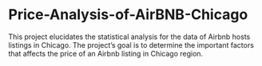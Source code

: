 # Price-Analysis-of-AirBNB-Chicago

This project elucidates the statistical analysis for the data of Airbnb hosts listings in Chicago. 
The project’s goal is to determine the important factors that affects the price of an Airbnb listing in Chicago region.
